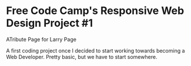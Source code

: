 # Free Code Camp's Responsive Web Design Project #1
ATribute Page for Larry Page

A first coding project once I decided to start working towards becoming a Web Developer. Pretty basic, but we have to start somewhere.

